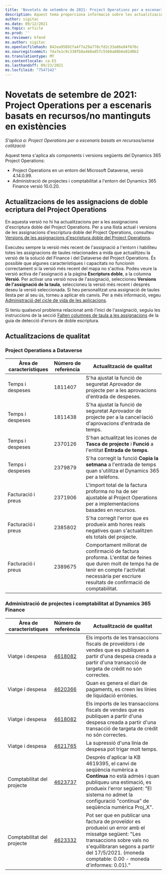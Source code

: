 ```yaml
---
title: 'Novetats de setembre de 2021: Project Operations per a escenaris basats en recursos/no mantinguts en existències'
description: Aquest tema proporciona informació sobre les actualitzacions de qualitat disponibles a la versió de setembre de 2021 del Project Operations per als escenaris basats en recursos/no mantinguts en existències.
author: sigitac
ms.date: 09/12/2021
ms.topic: article
ms.prod: ''
ms.reviewer: kfend
ms.author: sigitac
ms.openlocfilehash: 842ea95892fa4f7a29a778cfd2c33a66e84f676c
ms.sourcegitcommit: 74a7e1c9c338fb8a4b0ad57c5560a88b6e02d0b2
ms.translationtype: MT
ms.contentlocale: ca-ES
ms.lasthandoff: 09/23/2021
ms.locfileid: "7547142"
---
```

# <a name="whats-new-september-2021---project-operations-for-resourcenon-stocked-based-scenarios"></a>Novetats de setembre de 2021: Project Operations per a escenaris basats en recursos/no mantinguts en existències

*S'aplica a: Project Operations per a escenaris basats en recursos/sense cotització*

Aquest tema s'aplica als components i versions següents del Dynamics 365 Project Operations:

   - Project Operations en un entorn del Microsoft Dataverse, versió 4.14.0.99.
   - Administració de projectes i comptabilitat a l'entorn del Dynamics 365 Finance versió 10.0.20.

## <a name="project-operations-dual-write-maps-updates"></a>Actualitzacions de les assignacions de doble ecriptura del Project Operations

En aquesta versió no hi ha actualitzacions per a les assignacions d'escriptura doble del Project Operations. Per a una llista actual i versions de les assignacions d'escriptura doble del Project Operations, consulteu [Versions de les assignacions d'escriptura doble del Project Operations](../environment/resource-dual-write-maps.md).

Executeu sempre la versió més recent de l'assignació a l'entorn i habiliteu totes les assignacions de taules relacionades a mida que actualitzeu la versió de la solució del Finance i del Dataverse del Project Operations. És possible que algunes característiques i capacitats no funcionin correctament si la versió més recent del mapa no s'activa. Podeu veure la versió activa de l'assignació a la pàgina **Escriptura doble**, a la columna **Versió**. Per activar una versió nova de l'assignació, seleccioneu **Versions de l'assignació de la taula**, seleccioneu la versió més recent i després deseu la versió seleccionada. Si heu personalitzat una assignació de taules llesta per al seu ús, torneu a aplicar els canvis. Per a més informació, vegeu [Administració del cicle de vida de les aplicacions](/dynamics365/fin-ops-core/dev-itpro/data-entities/dual-write/app-lifecycle-management).

Si teniu qualsevol problema relacionat amb l'inici de l'assignació, seguiu les instruccions de la secció [Falten columnes de taula a les assignacions](/dynamics365/fin-ops-core/dev-itpro/data-entities/dual-write/dual-write-troubleshooting-finops-upgrades#missing-table-columns-issue-on-maps) de la guia de detecció d'errors de doble escriptura.

## <a name="quality-updates"></a>Actualitzacions de qualitat

### <a name="project-operations-on-dataverse"></a>Project Operations a Dataverse

| **Àrea de característiques** | **Número de referència** | **Actualització de qualitat** |
| --- | --- | --- |
| Temps i despeses | 1811407 | S'ha ajustat la funció de seguretat Aprovador de projecte per a les aprovacions d'entrada de despeses. |
| Temps i despeses | 1811438 | S'ha ajustat la funció de seguretat Aprovador de projecte per a la cancel·lació d'aprovacions d'entrada de temps. |
| Temps i despeses | 2370126 | S'han actualitzat les icones de **Tasca de projecte** i **Funció** a l'entitat **Entrada de temps**. |
| Temps i despeses | 2379879 | S'ha corregit la funció **Copia la setmana** a l'entrada de temps quan s'utilitza el Dynamics 365 per a telèfons. |
| Facturació i preus | 2371906 | L'import total de la factura proforma no ha de ser ajustable al Project Operations per a implementacions basades en recursos. |
| Facturació i preus | 2385802 | S'ha corregit l'error que es produeix amb hores reals negatives quan s'actualitzen els totals del projecte. |
| Facturació i preus | 2389675 | Comportament millorat de confirmació de factura proforma. L'entitat de feines que duren molt de temps ha de tenir en compte l'activitat necessària per escriure resultats de confirmació de comptabilitat. |

### <a name="project-management-and-accounting-in-dynamics-365-finance"></a>Administració de projectes i comptabilitat al Dynamics 365 Finance

| Àrea de característiques | Número de referència | Actualització de qualitat |
| --- | --- | --- |
| Viatge i despesa | [4618082](https://fix.lcs.dynamics.com/Issue/Details?kb=4618082&amp;bugId=583101&amp;dbType=3&amp;qc=9c85ac8ca1e5e9cd07fac9e9aa2cb0914724e28b86ad3339dacf7741f554c605) | Els imports de les transaccions fiscals de proveïdors i de vendes que es publiquen a partir d'una despesa creada a partir d'una transacció de targeta de crèdit no són correctes. |
| Viatge i despesa | [4620366](https://fix.lcs.dynamics.com/Issue/Details?kb=4620366&amp;bugId=579485&amp;dbType=3&amp;qc=e864789bd95505ea624c537d585bf113c2de60b97c88439d44693dbd85aa8e92) | Quan es genera el diari de pagaments, es creen les línies de liquidació errònies. |
| Viatge i despesa | [4618082](https://fix.lcs.dynamics.com/Issue/Details?kb=4618082&amp;bugId=583101&amp;dbType=3&amp;qc=9c85ac8ca1e5e9cd07fac9e9aa2cb0914724e28b86ad3339dacf7741f554c605) | Els imports de les transaccions fiscals de vendes que es publiquen a partir d'una despesa creada a partir d'una transacció de targeta de crèdit no són correctes. |
| Viatge i despesa | [4621765](https://fix.lcs.dynamics.com/Issue/Details?kb=4621765&amp;bugId=587306&amp;dbType=3&amp;qc=6fbfad0123d4e95eaf8d5a5a2f6c354577c991b7905c852ab02d1f94e728a876) | La supressió d'una línia de despesa pot trigar molt temps. |
| Comptabilitat del projecte | [4623737](https://fix.lcs.dynamics.com/Issue/Details?kb=4623737&amp;bugId=598109&amp;dbType=3&amp;qc=4101fc5865201e21815299f2ff11ae46d5d5370510868df86c25ee09a8ca1a0c) | Després d'aplicar la KB 4619395, el canvi de seqüència numèrica a **Contínua** no està admès i quan publiqueu una estimació, es produeix l'error següent: "El sistema no admet la configuració "contínua" de seqüència numèrica Proj_X". |
| Comptabilitat del projecte | [4623332](https://fix.lcs.dynamics.com/Issue/Details?kb=4623332&amp;bugId=586034&amp;dbType=3&amp;qc=2f64bb1977c4a9c9dd2ce9de7e72230b86eca14b6295c5bbfb614ea97ad81caf) | Pot ser que en publicar una factura de proveïdor es produeixi un error amb el missatge següent: "Les transaccions sobre vals no s'equilibraran segons a partir del 17/5/2021. (moneda comptable: 0.00 - moneda d'informes: 0.01)." |
